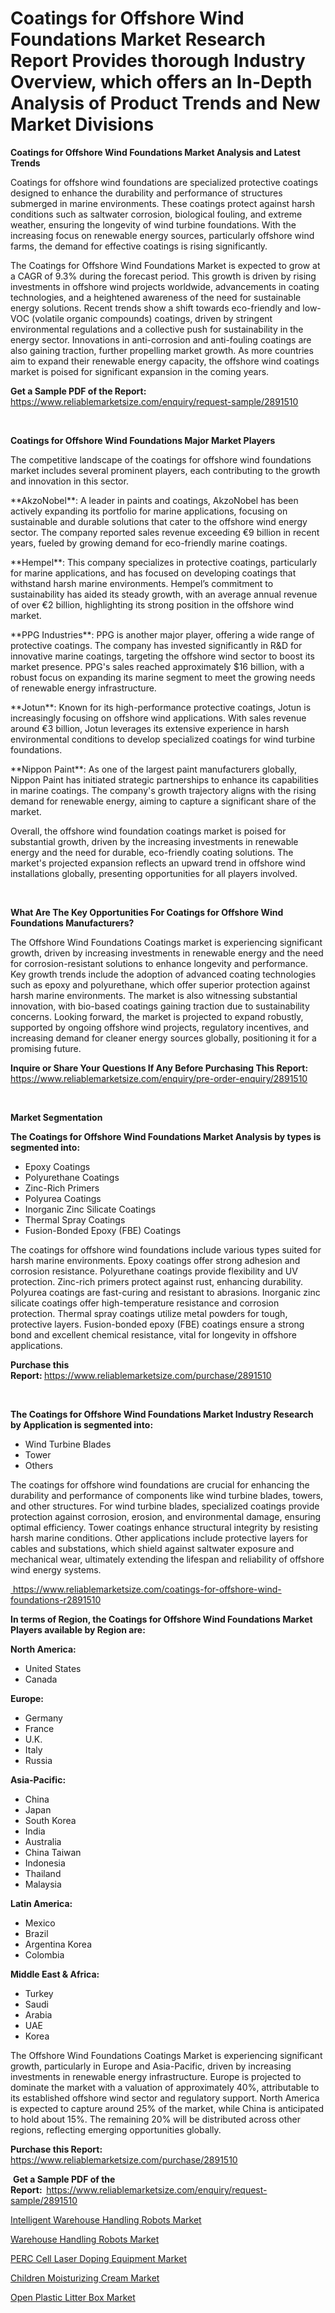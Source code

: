 <p><h1>Coatings for Offshore Wind Foundations Market Research Report Provides thorough Industry Overview, which offers an In-Depth Analysis of Product Trends and New Market Divisions</h1></p><p><strong>Coatings for Offshore Wind Foundations Market Analysis and Latest Trends</strong></p>
<p><p>Coatings for offshore wind foundations are specialized protective coatings designed to enhance the durability and performance of structures submerged in marine environments. These coatings protect against harsh conditions such as saltwater corrosion, biological fouling, and extreme weather, ensuring the longevity of wind turbine foundations. With the increasing focus on renewable energy sources, particularly offshore wind farms, the demand for effective coatings is rising significantly.</p><p>The Coatings for Offshore Wind Foundations Market is expected to grow at a CAGR of 9.3% during the forecast period. This growth is driven by rising investments in offshore wind projects worldwide, advancements in coating technologies, and a heightened awareness of the need for sustainable energy solutions. Recent trends show a shift towards eco-friendly and low-VOC (volatile organic compounds) coatings, driven by stringent environmental regulations and a collective push for sustainability in the energy sector. Innovations in anti-corrosion and anti-fouling coatings are also gaining traction, further propelling market growth. As more countries aim to expand their renewable energy capacity, the offshore wind coatings market is poised for significant expansion in the coming years.</p></p>
<p><strong>Get a Sample PDF of the Report:&nbsp;</strong> <a href="https://www.reliablemarketsize.com/enquiry/request-sample/2891510?utm_campaign=1999&utm_medium=2&utm_source=Github&utm_content=ia&utm_term=14032025&utm_id=coatings-for-offshore-wind-foundations">https://www.reliablemarketsize.com/enquiry/request-sample/2891510</a></p>
<p>&nbsp;</p>
<p><strong>Coatings for Offshore Wind Foundations Major Market Players</strong></p>
<p><p>The competitive landscape of the coatings for offshore wind foundations market includes several prominent players, each contributing to the growth and innovation in this sector.</p><p>**AkzoNobel**: A leader in paints and coatings, AkzoNobel has been actively expanding its portfolio for marine applications, focusing on sustainable and durable solutions that cater to the offshore wind energy sector. The company reported sales revenue exceeding €9 billion in recent years, fueled by growing demand for eco-friendly marine coatings.</p><p>**Hempel**: This company specializes in protective coatings, particularly for marine applications, and has focused on developing coatings that withstand harsh marine environments. Hempel’s commitment to sustainability has aided its steady growth, with an average annual revenue of over €2 billion, highlighting its strong position in the offshore wind market.</p><p>**PPG Industries**: PPG is another major player, offering a wide range of protective coatings. The company has invested significantly in R&D for innovative marine coatings, targeting the offshore wind sector to boost its market presence. PPG's sales reached approximately $16 billion, with a robust focus on expanding its marine segment to meet the growing needs of renewable energy infrastructure.</p><p>**Jotun**: Known for its high-performance protective coatings, Jotun is increasingly focusing on offshore wind applications. With sales revenue around €3 billion, Jotun leverages its extensive experience in harsh environmental conditions to develop specialized coatings for wind turbine foundations.</p><p>**Nippon Paint**: As one of the largest paint manufacturers globally, Nippon Paint has initiated strategic partnerships to enhance its capabilities in marine coatings. The company's growth trajectory aligns with the rising demand for renewable energy, aiming to capture a significant share of the market.</p><p>Overall, the offshore wind foundation coatings market is poised for substantial growth, driven by the increasing investments in renewable energy and the need for durable, eco-friendly coating solutions. The market's projected expansion reflects an upward trend in offshore wind installations globally, presenting opportunities for all players involved.</p></p>
<p>&nbsp;</p>
<p><strong>What Are The Key Opportunities For Coatings for Offshore Wind Foundations Manufacturers?</strong></p>
<p><p>The Offshore Wind Foundations Coatings market is experiencing significant growth, driven by increasing investments in renewable energy and the need for corrosion-resistant solutions to enhance longevity and performance. Key growth trends include the adoption of advanced coating technologies such as epoxy and polyurethane, which offer superior protection against harsh marine environments. The market is also witnessing substantial innovation, with bio-based coatings gaining traction due to sustainability concerns. Looking forward, the market is projected to expand robustly, supported by ongoing offshore wind projects, regulatory incentives, and increasing demand for cleaner energy sources globally, positioning it for a promising future.</p></p>
<p><strong>Inquire or Share Your Questions If Any Before Purchasing This Report:</strong> <a href="https://www.reliablemarketsize.com/enquiry/pre-order-enquiry/2891510?utm_campaign=1999&utm_medium=2&utm_source=Github&utm_content=ia&utm_term=14032025&utm_id=coatings-for-offshore-wind-foundations">https://www.reliablemarketsize.com/enquiry/pre-order-enquiry/2891510</a></p>
<p>&nbsp;</p>
<p><strong>Market Segmentation</strong></p>
<p><strong>The Coatings for Offshore Wind Foundations Market Analysis by types is segmented into:</strong></p>
<p><ul><li>Epoxy Coatings</li><li>Polyurethane Coatings</li><li>Zinc-Rich Primers</li><li>Polyurea Coatings</li><li>Inorganic Zinc Silicate Coatings</li><li>Thermal Spray Coatings</li><li>Fusion-Bonded Epoxy (FBE) Coatings</li></ul></p>
<p><p>The coatings for offshore wind foundations include various types suited for harsh marine environments. Epoxy coatings offer strong adhesion and corrosion resistance. Polyurethane coatings provide flexibility and UV protection. Zinc-rich primers protect against rust, enhancing durability. Polyurea coatings are fast-curing and resistant to abrasions. Inorganic zinc silicate coatings offer high-temperature resistance and corrosion protection. Thermal spray coatings utilize metal powders for tough, protective layers. Fusion-bonded epoxy (FBE) coatings ensure a strong bond and excellent chemical resistance, vital for longevity in offshore applications.</p></p>
<p><strong>Purchase this Report:&nbsp;</strong><a href="https://www.reliablemarketsize.com/purchase/2891510?utm_campaign=1999&utm_medium=2&utm_source=Github&utm_content=ia&utm_term=14032025&utm_id=coatings-for-offshore-wind-foundations">https://www.reliablemarketsize.com/purchase/2891510</a></p>
<p>&nbsp;</p>
<p><strong>The Coatings for Offshore Wind Foundations Market Industry Research by Application is segmented into:</strong></p>
<p><ul><li>Wind Turbine Blades</li><li>Tower</li><li>Others</li></ul></p>
<p><p>The coatings for offshore wind foundations are crucial for enhancing the durability and performance of components like wind turbine blades, towers, and other structures. For wind turbine blades, specialized coatings provide protection against corrosion, erosion, and environmental damage, ensuring optimal efficiency. Tower coatings enhance structural integrity by resisting harsh marine conditions. Other applications include protective layers for cables and substations, which shield against saltwater exposure and mechanical wear, ultimately extending the lifespan and reliability of offshore wind energy systems.</p></p>
<p><a href="https://www.reliablemarketsize.com/coatings-for-offshore-wind-foundations-r2891510?utm_campaign=1999&utm_medium=2&utm_source=Github&utm_content=ia&utm_term=14032025&utm_id=coatings-for-offshore-wind-foundations">&nbsp;https://www.reliablemarketsize.com/coatings-for-offshore-wind-foundations-r2891510</a></p>
<p><strong>In terms of Region, the Coatings for Offshore Wind Foundations Market Players available by Region are:</strong></p>
<p>
    <p> <strong> North America: </strong>
        <ul>
            <li>United States</li>
            <li>Canada</li>
        </ul>
        </p> 
    <p> <strong> Europe: </strong>
        <ul>
            <li>Germany</li>
            <li>France</li>
            <li>U.K.</li>
            <li>Italy</li>
            <li>Russia</li>
        </ul>
        </p> 
    <p> <strong> Asia-Pacific: </strong>
        <ul>
            <li>China</li>
            <li>Japan</li>
            <li>South Korea</li>
            <li>India</li>
            <li>Australia</li>
            <li>China Taiwan</li>
            <li>Indonesia</li>
            <li>Thailand</li>
            <li>Malaysia</li>
        </ul>
        </p> 
    <p> <strong> Latin America: </strong>
        <ul>
            <li>Mexico</li>
            <li>Brazil</li>
            <li>Argentina Korea</li>
            <li>Colombia</li>
        </ul>
        </p> 
    <p> <strong> Middle East & Africa: </strong>
        <ul>
            <li>Turkey</li>
            <li>Saudi</li>
            <li>Arabia</li>
            <li>UAE</li>
            <li>Korea</li>
        </ul>
    </p>
    </p>
<p><p>The Offshore Wind Foundations Coatings Market is experiencing significant growth, particularly in Europe and Asia-Pacific, driven by increasing investments in renewable energy infrastructure. Europe is projected to dominate the market with a valuation of approximately 40%, attributable to its established offshore wind sector and regulatory support. North America is expected to capture around 25% of the market, while China is anticipated to hold about 15%. The remaining 20% will be distributed across other regions, reflecting emerging opportunities globally.</p></p>
<p><strong>Purchase this Report: </strong><a href="https://www.reliablemarketsize.com/purchase/2891510?utm_campaign=1999&utm_medium=2&utm_source=Github&utm_content=ia&utm_term=14032025&utm_id=coatings-for-offshore-wind-foundations">https://www.reliablemarketsize.com/purchase/2891510</a></p>
<p>&nbsp;<strong>Get a Sample PDF of the Report:&nbsp;&nbsp;</strong><a href="https://www.reliablemarketsize.com/enquiry/request-sample/2891510?utm_campaign=1999&utm_medium=2&utm_source=Github&utm_content=ia&utm_term=14032025&utm_id=coatings-for-offshore-wind-foundations">https://www.reliablemarketsize.com/enquiry/request-sample/2891510</a></p>
<p><strong></strong></p>
<p><p><a href="https://github.com/gackesaizaze/Market-Research-Report-List-1/blob/main/intelligent-warehouse-handling-robots-market.md?utm_campaign=1999&utm_medium=2&utm_source=Github&utm_content=ia&utm_term=14032025&utm_id=coatings-for-offshore-wind-foundations">Intelligent Warehouse Handling Robots Market</a></p><p><a href="https://github.com/izetajhazuga/Market-Research-Report-List-1/blob/main/warehouse-handling-robots-market.md?utm_campaign=1999&utm_medium=2&utm_source=Github&utm_content=ia&utm_term=14032025&utm_id=coatings-for-offshore-wind-foundations">Warehouse Handling Robots Market</a></p><p><a href="https://github.com/neilycalanww/Market-Research-Report-List-1/blob/main/perc-cell-laser-doping-equipment-market.md?utm_campaign=1999&utm_medium=2&utm_source=Github&utm_content=ia&utm_term=14032025&utm_id=coatings-for-offshore-wind-foundations">PERC Cell Laser Doping Equipment Market</a></p><p><a href="https://github.com/Mayankdeswa/Market-Research-Report-List-1/blob/main/children-moisturizing-cream-market.md?utm_campaign=1999&utm_medium=2&utm_source=Github&utm_content=ia&utm_term=14032025&utm_id=coatings-for-offshore-wind-foundations">Children Moisturizing Cream Market</a></p><p><a href="https://github.com/keolalelekr8/Market-Research-Report-List-1/blob/main/open-plastic-litter-box-market.md?utm_campaign=1999&utm_medium=2&utm_source=Github&utm_content=ia&utm_term=14032025&utm_id=coatings-for-offshore-wind-foundations">Open Plastic Litter Box Market</a></p></p>